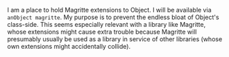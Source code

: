 I am a place to hold Magritte extensions to Object. I will be available via `anObject magritte`. My purpose is to prevent the endless bloat of Object's class-side. This seems especially relevant with a library like Magritte, whose extensions might cause extra trouble because Magritte will presumably usually be used as a library in service of other libraries (whose own extensions might accidentally collide).
